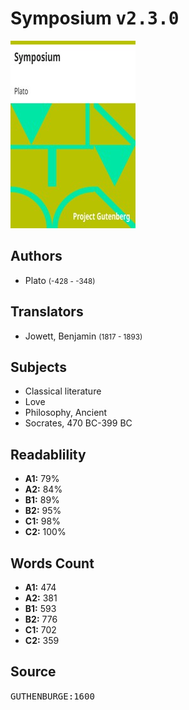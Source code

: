 # Symposium <kbd>v2.3.0</kbd>

![](./cover.medium.jpg "")

## Authors


 - Plato <small>(-428 - -348)</small>

## Translators


 - Jowett, Benjamin <small>(1817 - 1893)</small>

## Subjects


 - Classical literature
 - Love
 - Philosophy, Ancient
 - Socrates, 470 BC-399 BC

## Readablility


 - **A1:** 79%
 - **A2:** 84%
 - **B1:** 89%
 - **B2:** 95%
 - **C1:** 98%
 - **C2:** 100%

## Words Count


 - **A1:** 474
 - **A2:** 381
 - **B1:** 593
 - **B2:** 776
 - **C1:** 702
 - **C2:** 359

## Source


<kbd>GUTHENBURGE:1600</kbd>
